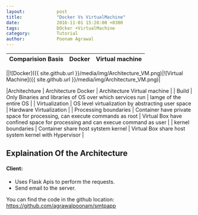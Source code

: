 ```yaml
---
layout:            post
title:             "Docker Vs VirtualMachine"
date:              2016-11-01 15:28:00 +0300
tags:              DOcker +VirtualMachine
category:          Tutorial
author:            Poonam Agrawal
---
```


<!-- <div>

<br>
</div>|
<div>
<br>
<form>
	<label img src="{{ site.github.url }}/media/img/Architecture_Docker.png" />
<figcaption>Architecture Docker</figcaption>
</label>
<label>
<figure>
<img src="{{ site.github.url }}/media/img/Architecture_VM.png" />
<figcaption>Architecture VM</figcaption>
</figure>
</label>
</form>
</div> -->

|Comparision Basis | Docker | Virtual machine |
| :---         |     :---     |          :--- |

||![Docker]({{ site.github.url }}/media/img/Architecture_VM.png)|![Virtual Machine]({{ site.github.url }}/media/img/Architecture_VM.png)|

|Architechture | Architecture Docker | Architecture Virtual machine |
| Build   | Only Binaries and libraries of OS over which services run | Iamge of the entire OS    |
|  Virtualization  |  OS level virtualization by abstracting user space       | Hardware Virtualization    |
| Processing boundaries   | Container have private space for processing, can execute commands as root   |  Virtual Box have confined space for processing and can execue command as user   |
| kernel boundaries   | Container share host sytstem kernel   |  Virtual Box share host system kernel with Hypervisor   |


## Explaination Of the Architecture






#### Client:

- Uses Flask Apis to perform the requests.
- Send email to the server.



You can find the code in the github location: <a href="https://github.com/agrawalpoonam/smtpapp">
https://github.com/agrawalpoonam/smtpapp
</a>

